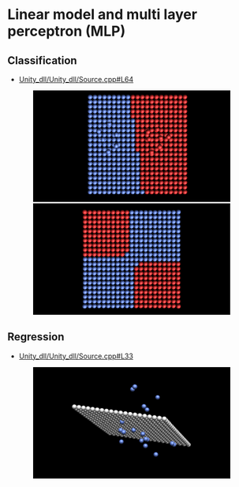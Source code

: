 # Linear model and multi layer perceptron (MLP)

## Classification
* [Unity_dll/Unity_dll/Source.cpp#L64](Unity_dll/Unity_dll/Source.cpp#L64)

<p align="center">
<img src="img/linear_classif.png" width="400px">
<img src="img/linear_classif_XOR_1dim.png" width="400px">
</p>

## Regression
* [Unity_dll/Unity_dll/Source.cpp#L33](Unity_dll/Unity_dll/Source.cpp#L33)

<p align="center">
<img src="img/linear_regression.png" width="400px">
</p>
